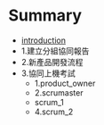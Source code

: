 # Summary

* [introduction](README.md)
* 1.建立分組協同報告
* 2.新產品開發流程
* 3.協同上機考試
   * 1.product_owner
   * 2.scrumaster
   * scrum_1
   * 4.scrum_2

